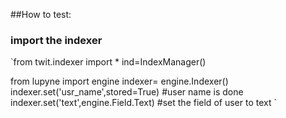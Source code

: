 
##How to test:
### import the indexer
`from twit.indexer import *
ind=IndexManager()


from lupyne import engine
indexer= engine.Indexer()
indexer.set('usr_name',stored=True) #user name is done
indexer.set('text',engine.Field.Text) #set the field of user to text
`
